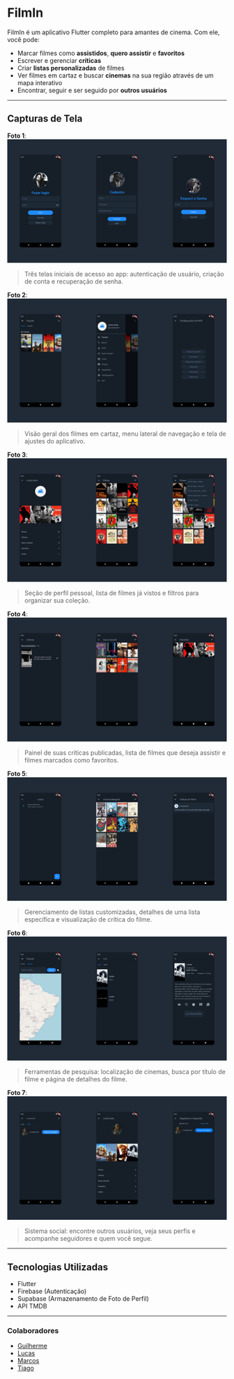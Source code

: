 # FilmIn

FilmIn é um aplicativo Flutter completo para amantes de cinema. Com ele, você pode:

* Marcar filmes como **assistidos**, **quero assistir** e **favoritos**
* Escrever e gerenciar **críticas**
* Criar **listas personalizadas** de filmes
* Ver filmes em cartaz e buscar **cinemas** na sua região através de um mapa interativo
* Encontrar, seguir e ser seguido por **outros usuários**

---

## Capturas de Tela

**Foto 1**: ![Screenshot 1](screenshots/1.png)

> Três telas iniciais de acesso ao app: autenticação de usuário, criação de conta e recuperação de senha.

**Foto 2**: ![Screenshot 2](screenshots/2.png)

> Visão geral dos filmes em cartaz, menu lateral de navegação e tela de ajustes do aplicativo.

**Foto 3**: ![Screenshot 3](screenshots/3.png)

> Seção de perfil pessoal, lista de filmes já vistos e filtros para organizar sua coleção.

**Foto 4**: ![Screenshot 4](screenshots/4.png)

> Painel de suas críticas publicadas, lista de filmes que deseja assistir e filmes marcados como favoritos.

**Foto 5**: ![Screenshot 5](screenshots/5.png)

> Gerenciamento de listas customizadas, detalhes de uma lista específica e visualização de crítica do filme.

**Foto 6**: ![Screenshot 6](screenshots/6.png)

> Ferramentas de pesquisa: localização de cinemas, busca por título de filme e página de detalhes do filme.

**Foto 7**: ![Screenshot 7](screenshots/7.png)

> Sistema social: encontre outros usuários, veja seus perfis e acompanhe seguidores e quem você segue.

---

## Tecnologias Utilizadas

* Flutter
* Firebase (Autenticação)
* Supabase (Armazenamento de Foto de Perfil)
* API TMDB

---

### Colaboradores

- [Guilherme](https://github.com/Morpheus720)
- [Lucas](https://github.com/lpauloaraujo)
- [Marcos](https://github.com/Markin005)
- [Tiago](https://github.com/tigsg)
